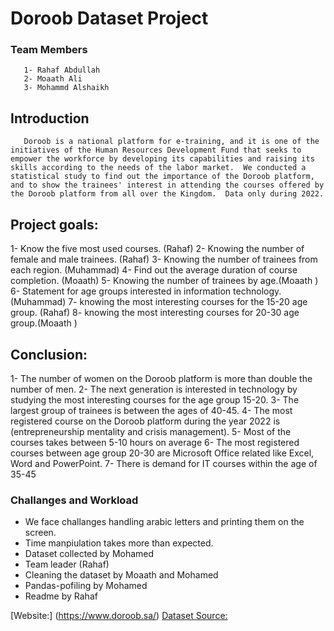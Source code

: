 # Doroob Dataset Project

### Team Members
       1- Rahaf Abdullah
       2- Moaath Ali
       3- Mohammd Alshaikh

## Introduction 
       Doroob is a national platform for e-training, and it is one of the initiatives of the Human Resources Development Fund that seeks to empower the workforce by developing its capabilities and raising its skills according to the needs of the labor market.  We conducted a statistical study to find out the importance of the Doroob platform, and to show the trainees' interest in attending the courses offered by the Doroob platform from all over the Kingdom.  Data only during 2022.

## Project goals:
1- Know the five most used courses. (Rahaf)
2- Knowing the number of female and male trainees. (Rahaf)
3- Knowing  the number of trainees from each region. (Muhammad)
4- Find out the average duration of course completion. (Moaath)
5- Knowing the number of trainees by age.(Moaath )
6- Statement for age groups interested in information technology. (Muhammad)
7- knowing the most interesting courses for the 15-20 age group. (Rahaf)
8- knowing the most interesting courses for 20-30 age group.(Moaath )

## Conclusion:
1- The number of women on the Doroob platform is more than double the number of men.
2- The next generation is interested in technology by studying the most interesting courses for the age group 15-20.
3- The largest group of trainees is between the ages of 40-45.
4- The most registered course on the Doroob platform during the year 2022 is (entrepreneurship mentality and crisis management).
5- Most of the courses takes between 5-10 hours on average 
6- The most registered courses  between age group 20-30 are Microsoft Office related like Excel, Word and PowerPoint.
7- There is demand for IT courses within the age of 35-45

### Challanges and Workload
- We face challanges handling arabic letters and printing them on the screen.
- Time manpiulation takes more than expected.
- Dataset collected by Mohamed
- Team leader (Rahaf)
- Cleaning the dataset by Moaath and Mohamed
- Pandas-pofiling by Mohamed
- Readme by Rahaf


[Website:] (https://www.doroob.sa/)
[Dataset Source:]( https://od.data.gov.sa/ar/national-platforms)
